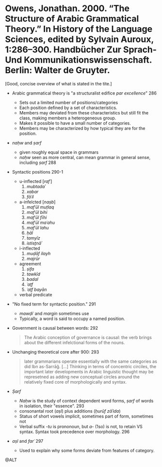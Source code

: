 # Owens, Jonathan. 2000. “The Structure of Arabic Grammatical Theory.” In History of the Language Sciences, edited by Sylvain Auroux, 1:286–300. Handbücher Zur Sprach- Und Kommunikationswissenschaft. Berlin: Walter de Gruyter.

[Good, concise overview of what is stated in the tite.]

- Arabic grammatical theory is "a structuralist edifice *par excellence*" 286
  - Sets out a limited number of positions/categories
  - Each position defined by a set of characteristics.
  - Members may deviated from these characteristics but still fit the class, making members a heterogeneous group.
  - Makes it possible to have a small number of categories. 
  - Members may be characterized by how typical they are for the position.

- *naḥw* and *ṣarf*
  - given roughly equal space in grammars
  - *naḥw* seen as more central, can mean grammar in general sense, including *ṣarf* 288

- Syntactic positions 290-1
  - u-inflected [*rafʿ*]
    1. *mubtadaʾ*
    2. *xabar*
    3. *fāʿil*
  - a-infelcted [*naṣb*]
    1. *mafʿūl muṭlaq*
    2. *mafʿūl bihi*  
    3. *mafʿūl fīhi*  
    4. *mafʿūl maʿahu*
    5. *mafʿūl lahu*  
    6. *ḥāl*          
    7. *tamyīz*       
    8. *istisṯnāʾ*    
  - i-inflected
    1. *muḍāf ilayh*
    2. *majrūr*
  - agreement
    1. *ṣifa*
    2. *tawkīd*
    3. *badal*
    4. *ʿaṭf*
    5. *ʿaṭf bayān*
  - verbal predicate

- "No fixed term for syntactic position." 291
  - *mawḍiʿ* and *margin* sometimes use
  - Typically, a word is said to occupy a named position.

- Government is causal between words: 292

  > The Arabic conception of governance is causal: the verb brings about the different infelctional forms of the nouns.

- Unchanging theoretical core after 900: 293

  > later grammarians operate essentially with the same categories as did Ibn as-Sarrāǧ. [...] Thinking in terms of concentric circiles, the important later developments in Arabic linguistic thought may be represetned as adding new conceptual circles around the relatively fixed core of morphologically and syntax.

- *Ṣarf*
  - *Naḥw* is the study of context dependent word forms, *ṣarf* of words in isolation, their "essence". 293
  -  consonantal root (*aṣl*) plus additions (*ḥurūf zāʾida*)
  - Status of short vowels implicit, sometimes part of form, sometimes not
  - Verbal suffix *-tu* is prononoun, but *a-* (1so) is not, to retain VS syntax. Syntax took precedence over morphology. 296

- *aṣl* and *farʿ* 297
  - Used to explain why some forms deviate from features of category.

@ALT
